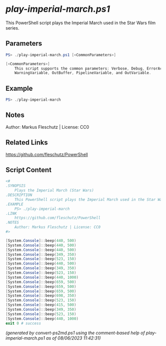 *play-imperial-march.ps1*
================

This PowerShell script plays the Imperial March used in the Star Wars film series.

Parameters
----------
```powershell
PS> ./play-imperial-march.ps1 [<CommonParameters>]

[<CommonParameters>]
    This script supports the common parameters: Verbose, Debug, ErrorAction, ErrorVariable, WarningAction, 
    WarningVariable, OutBuffer, PipelineVariable, and OutVariable.
```

Example
-------
```powershell
PS> ./play-imperial-march

```

Notes
-----
Author: Markus Fleschutz | License: CC0

Related Links
-------------
https://github.com/fleschutz/PowerShell

Script Content
--------------
```powershell
<#
.SYNOPSIS
	Plays the Imperial March (Star Wars)
.DESCRIPTION
	This PowerShell script plays the Imperial March used in the Star Wars film series.
.EXAMPLE
	PS> ./play-imperial-march
.LINK
	https://github.com/fleschutz/PowerShell
.NOTES
	Author: Markus Fleschutz | License: CC0
#>

[System.Console]::beep(440, 500)      
[System.Console]::beep(440, 500)
[System.Console]::beep(440, 500)       
[System.Console]::beep(349, 350)       
[System.Console]::beep(523, 150)       
[System.Console]::beep(440, 500)       
[System.Console]::beep(349, 350)       
[System.Console]::beep(523, 150)       
[System.Console]::beep(440, 1000)
[System.Console]::beep(659, 500)       
[System.Console]::beep(659, 500)       
[System.Console]::beep(659, 500)       
[System.Console]::beep(698, 350)       
[System.Console]::beep(523, 150)       
[System.Console]::beep(415, 500)       
[System.Console]::beep(349, 350)       
[System.Console]::beep(523, 150)       
[System.Console]::beep(440, 1000)
exit 0 # success
```

*(generated by convert-ps2md.ps1 using the comment-based help of play-imperial-march.ps1 as of 08/06/2023 11:42:31)*
